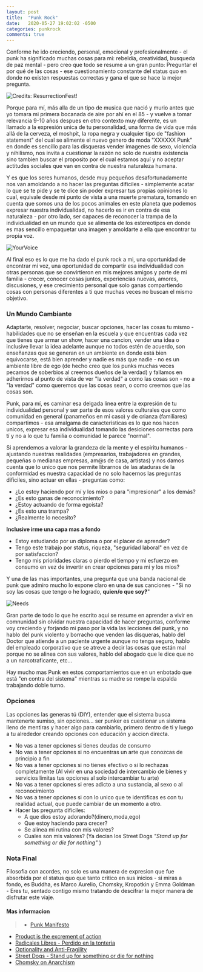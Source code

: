 ```yaml
---
layout: post
title:  "Punk Rock"
date:   2020-05-27 19:02:02 -0500
categories: punkrock
comments: true
---
```


Conforme he ido creciendo, personal, emocional y profesionalmente - el punk ha significado muchas cosas para mi: rebeldía,  creatividad, busqueda de paz mental - pero creo que todo se resume a un gran punto: Preguntar el por qué de las cosas - ese cuestionamiento constante del status quo en donde no existen respuestas correctas y gana el que se hace la mejor pregunta.

![Credits: ResurrectionFest!](https://i.ytimg.com/vi/lK_1C_KGGFQ/maxresdefault.jpg "Foto: Youtube - User: ResurrectionFest")

Porque para mí, más alla de un tipo de musica que nació y murio antes que yo tomara mi primera bocanada de aire por ahí en el 85 - y vuelve a tomar relevancia 9-10 años despues en otro contexto muy diferente, es un llamado a la expresión unica de tu personalidad, una forma de vida que más allá de la cerveza, el moshpit, la ropa negra y cualquier tipo de "fashion statement" del cual se alimente el nuevo genero de moda "XXXXXX Punk" en donde es sencillo para las disqueras vender imagenes de sexo, violencia y nihilismo, nos invita a cuestionar la razón no solo de nuestra existencia sino tambien buscar el proposito por el cual estamos aquí y no aceptar actitudes sociales que van en contra de nuestra naturaleza humana.

Y es que los seres humanos, desde muy pequeños desafortunadamente nos van amoldando a no hacer las preguntas dificiles - simplemente acatar lo que se te pide y se te dice sin poder expresar tus propias opiniones lo cual, equivale desde mi punto de vista a una muerte prematura, tomando en cuenta que somos una de los pocos animales en este planeta que podemos expresar nuestra individualidad, no hacerlo es ir en contra de esa naturaleza - por otro lado, ser capaces de reconocer la trampa de la individualidad en un mundo que se alimenta de los estereotipos en donde es mas sencillo empaquetar una imagen y amoldarte a ella que encontrar tu propia voz.

![YourVoice](https://i0.wp.com/vashivisuals.com/wp-content/uploads/2013/06/ImprovTempe-4.jpg "Foto: vashivisuals.com/home/")

Al final eso es lo que me ha dado el punk rock a mi, una oportunidad de encontrar mi voz, una oportunidad de compartir esa individualidad con otras personas que se convirtieron en mis mejores amigos y parte de mi familia - crecer, conocer cosas juntos, experiencias nuevas, amores, discusiones, y ese crecimiento personal que solo ganas compartiendo cosas con personas diferentes a ti que muchas veces no buscan el mismo objetivo.

### Un Mundo Cambiante ###
Adaptarte, resolver, negociar, buscar opciones, hacer las cosas tu mismo - habilidades que no se enseñan en la escuela y que encuentras cada vez que tienes que armar un show, hacer una cancion, vender una idea o inclusive llevar la idea adelante aunque no todos estén de acuerdo, son enseñanzas que se generan en un ambiente en donde está bien equivocarse, está bien aprender y nadie es más que nadie - no es un ambiente libre de ego (de hecho creo que los punks muchas veces pecamos de soberbios al creernos dueños de la verdad) y fallamos en adherirnos al punto de vista de ver "la verdad" a como las cosas son - no a "la verdad" como queremos que las cosas sean, o como creemos que las cosas son.

Punk, para mí, es caminar esa delgada linea entre la expresión de tu individualidad personal y ser parte de esos valores culturales que como comunidad en general (panameños en mi caso) y de crianza (familiares) compartimos - esa amalgama de caracteristicas es lo que nos hacen unicos, expresar esa individualidad tomando las desiciones correctas para tí y no a lo que tu familia o comunidad le parece "normal".

Si aprendemos a valorar la grandeza de la mente y el espiritu humanos - ajustando nuestras realidades (empresarios, trabajadores en grandes, pequeñas o medianas empresas, am@s de casa, artistas) y nos damos cuenta que lo unico que nos permite librarnos de las ataduras de la conformidad es nuestra capacidad de no solo hacernos las preguntas dificiles, sino actuar en ellas - preguntas como:
  + ¿Lo estoy haciendo por mí y los mios o para "impresionar" a los demás?
  + ¿Es esto ganas de reconocimiento?
  + ¿Estoy actuando de forma egoista?
  + ¿Es esto una trampa?
  + ¿Realmente lo necesito?

**Inclusive irme una capa mas a fondo**
 + Estoy estudiando por un diploma o por el placer de aprender?
 + Tengo este trabajo por status, riqueza, "seguridad laboral" en vez de por satisfaccion?
 + Tengo mis prioridades claras o pierdo el tiempo y mi esfuerzo en consumo en vez de invertir en crear opciones para mi y los mios?

Y una de las mas importantes, una pregunta que una banda nacional de punk que admiro mucho lo expone claro en una de sus canciones - "Si no soy las cosas que tengo o he logrado, **quien/o que soy?**"

![Needs](https://cloudfront.crimethinc.com/assets/articles/2020/05/07/1.jpg "Foto: Crimethic.com/")

Gran parte de todo lo que he escrito aqui se resume en aprender a vivir en comnunidad sin olvidar nuestra capacidad de hacer preguntas, conforme voy creciendo y forjando mi paso por la vida las lecciones del punk, y no hablo del punk violento y borracho que venden las disqueras, hablo del Doctor que atiende a un paciente urgente aunque no tenga seguro, hablo del empleado corporativo que se atreve a decir las cosas que están mal porque no se alinea con sus valores, hablo del abogado que le dice que no a un narcotraficante, etc...

Hay mucho mas Punk en estos comportamientos que en un enbotado que está "en contra del sistema" mientras su madre se rompe la espalda trabajando doble turno.

### Opciones ###
 Las opciones las generas tú (DIY), entender que el sistema busca mantenerte sumiso, sin opciones... ser punker es cuestionar un sistema lleno de mentiras y hacer algo para cambiarlo, primero dentro de ti y luego a tu alrededor creando opciones con educación y accion directa.

- No vas a tener opciones si tienes deudas de consumo
- No vas a tener opciones si no encuentras un arte que conozcas de principio a fin
- No vas a tener opciones si no tienes efectivo o si lo rechazas completamente (Al vivir en una sociedad de intercambio de bienes y servicios limitas tus opciones al solo intercambiar tu arte)
- No vas a tener opciones si eres adicto a una sustancia, al sexo o al reconocimiento
- No vas a tener opciones si con lo unico que te identificas es con tu realidad actual, que puede cambiar de un momento a otro.
- Hacer las pregunta dificiles:
  -   A que dios estoy adorando?(dinero,moda,ego)
  -   Que estoy haciendo para crecer?
  -   Se alinea mi rutina con mis valores?
  -   Cuales son mis valores? (Ya decian los Street Dogs *"Stand up for something or die for nothing"* )

### Nota Final ###
Filosofia con acordes, no solo es una manera de expresion que fue absorbida por el status quo que tanto critico en sus inicios - si miras a fondo, es Buddha, es Marco Aurelio, Chomsky, Kropotkin y Emma Goldman - Eres tu, sentado contigo mismo tratando de descifrar la mejor manera de disfrutar este viaje.

#### Mas informacion ####
>+ [Punk Manifesto](https://punxinsolidarity.com/2013/10/22/punk-manifesto-by-greg-graffin/)
+ [Product is the excrement of action](https://crimethinc.com/2000/09/11/product-is-the-excrement-of-action)
+ [Radicales Libres - Perdido en la tonteria](https://open.spotify.com/track/2C8l0vFdgVZkzs2UDoleFc?si=9X2BlYQYQDiFmKKUtVvVLA)
+ [Optionality and Anti-Fragility](https://andypeytonlearninglog.myblog.arts.ac.uk/2018/10/30/optionality-antifragility/)
+ [Street Dogs - Stand up for something or die for nothing](https://open.spotify.com/track/3ZzUwe88vb0XKSFTY3Zb1g?si=qSbZSXRwRXW2auZ9KreLDA)
+ [Chomsky on Anarchism](https://www.alternet.org/2013/05/noam-chomsky-kind-anarchism-i-believe-and-whats-wrong-libertarians/)
